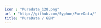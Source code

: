 ```yaml
---
icon : "Puredata_128.png"
url : "http://github.com/Syphon/PureData/"
title: "PureData / GEM"
---
```

